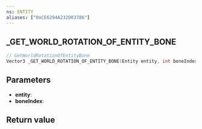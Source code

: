 ```yaml
---
ns: ENTITY
aliases: ["0xCE6294A232D03786"]
---
```

## _GET_WORLD_ROTATION_OF_ENTITY_BONE

```c
// GetWorldRotationOfEntityBone
Vector3 _GET_WORLD_ROTATION_OF_ENTITY_BONE(Entity entity, int boneIndex);
```


## Parameters
* **entity**: 
* **boneIndex**: 

## Return value

